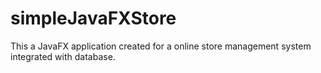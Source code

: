 # simpleJavaFXStore
This a JavaFX application created for a online store management system integrated with database.
